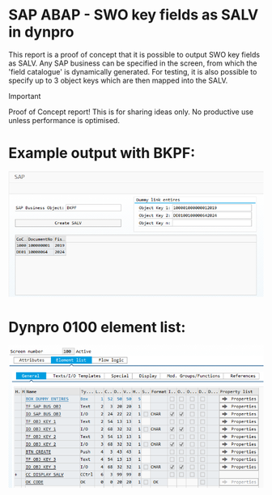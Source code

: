 # SAP ABAP - SWO key fields as SALV in dynpro
This report is a proof of concept that it is possible to output SWO key fields as SALV. Any SAP business can be specified in the screen, from which the 'field catalogue' is dynamically generated. For testing, it is also possible to specify up to 3 object keys which are then mapped into the SALV. 
> [!IMPORTANT]
> Proof of Concept report! This is for sharing ideas only. No productive use unless performance is optimised.

# Example output with BKPF:
![Alt text](/scr/bkpf_output.png?raw=true "Output")

# Dynpro 0100 element list: 
![Alt text](/scr/dynpro_0100_element_list.png?raw=true "Elements")
